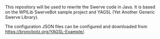 This repository will be used to rewrite the Swerve code in Java.
It is based on the WPILib SwerveBot sample project and YAGSL (Yet Another Generic Swerve Library).

The configuration JSON files can be configured and downloaded from https://broncbotz.org/YAGSL-Example/.
